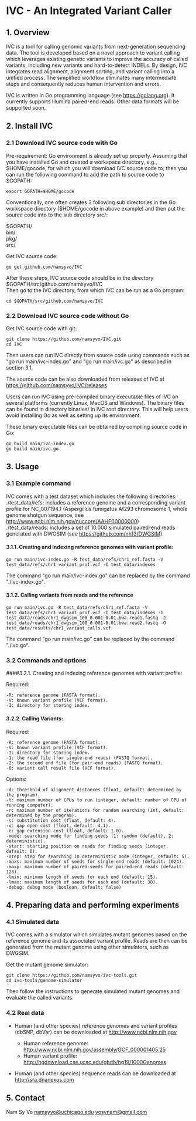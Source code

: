 IVC - An Integrated Variant Caller
==================================


## 1. Overview

IVC is a tool for calling genomic variants from next-generation sequencing data. The tool is developed based on a novel approach to variant calling which leverages existing genetic variants to improve the accuracy of called variants, including new variants and hard-to-detect INDELs. By design, IVC integrates read alignment, alignment sorting, and variant calling into a unified process. The simplified workflow eliminates many intermediate steps and consequently reduces human intervention and errors.

IVC is written in Go programming language (see https://golang.org). It currently supports Illumina paired-end reads. Other data formats will be supported soon.


## 2. Install IVC

### 2.1 Download IVC source code with Go
Pre-requirement: Go environment is already set up properly.
Assuming that you have installed Go and created a workspace directory, e.g., $HOME/gocode, for which you will download IVC source code to, then you can run the following command to add the path to source code to $GOPATH:

```
export GOPATH=$HOME/gocode
```

Conventionally, one often creates 3 following sub directories in the Go workspace directory ($HOME/gocode in above example) and then put the source code into to the sub directory src/:

$GOPATH/   
    bin/   
    pkg/   
    src/

Get IVC source code:

```
go get github.com/namsyvo/IVC
```

After these steps, IVC source code should be in the directory $GOPATH/src/github.com/namsyvo/IVC   
Then go to the IVC directory, from which IVC can be run as a Go program:

```
cd $GOPATH/src/github.com/namsyvo/IVC
```

### 2.2 Download IVC source code without Go
Get IVC source code with git:

```
git clone https://github.com/namsyvo/IVC.git
cd IVC
```

Then users can run IVC directly from source code using commands such as "go run main/ivc-index.go" and "go run main/ivc.go" as described in section 3.1.

The source code can be also downloaded from releases of IVC at https://github.com/namsyvo/IVC/releases
   
Users can run IVC using pre-compiled binary executable files of IVC on several platforms (currently Linux, MacOS and Windows). The binary files can be found in directory binaries/ in IVC root directory. This will help users avoid installing Go as well as setting up its environment.

These binary executable files can be obtained by compiling source code in Go:

```
go build main/ivc-index.go 
go build main/ivc.go
```

## 3. Usage

### 3.1 Example command
IVC comes with a test dataset which includes the following directories:   
./test_data/refs: includes a reference genome and a corresponding variant profile for NC_007194.1 (Aspergillus fumigatus Af293 chromosome 1, whole genome shotgun sequence, see http://www.ncbi.nlm.nih.gov/nuccore/AAHF00000000)   
./test_data/reads: includes a set of 10.000 simulated paired-end reads generated with DWGSIM (see https://github.com/nh13/DWGSIM).

#### 3.1.1. Creating and indexing reference genomes with variant profile:

```
go run main/ivc-index.go -R test_data/refs/chr1_ref.fasta -V test_data/refs/chr1_variant_prof.vcf -I test_data/indexes
```

The command "go run main/ivc-index.go" can be replaced by the command "./ivc-index.go".

#### 3.1.2. Calling variants from reads and the reference

```
go run main/ivc.go -R test_data/refs/chr1_ref.fasta -V test_data/refs/chr1_variant_prof.vcf -I test_data/indexes -1 test_data/reads/chr1_dwgsim_100_0.001-0.01.bwa.read1.fastq -2 test_data/reads/chr1_dwgsim_100_0.001-0.01.bwa.read2.fastq -O test_data/results/chr1_variant_calls.vcf
```

The command "go run main/ivc.go" can be replaced by the command "./ivc.go".

### 3.2 Commands and options

####3.2.1. Creating and indexing reference genomes with variant profile:

Required:

	-R: reference genome (FASTA format).  
	-V: known variant profile (VCF format).  
	-I: directory for storing index.  


#### 3.2.2. Calling Variants:

Required:

	-R: reference genome (FASTA format).  
	-V: known variant profile (VCF format).  
	-I: directory for storing index.  
	-1: the read file (for single-end reads) (FASTQ format).  
	-2: the second end file (for pair-end reads) (FASTQ format).  
	-O: variant call result file (VCF format).  

Options:  

	-d: threshold of alignment distances (float, default: determined by the program).  
	-t: maximum number of CPUs to run (integer, default: number of CPU of running computer).  
	-r: maximum number of iterations for random searching (int, default: determined by the program).  
	-s: substitution cost (float, default: 4). 
	-o: gap open cost (float, default: 4.1). 
	-e: gap extension cost (float, default: 1.0). 
	-mode: searching mode for finding seeds (1: random (default), 2: deterministic).  
	-start: starting position on reads for finding seeds (integer, default: 0).  
	-step: step for searching in deterministic mode (integer, default: 5).  
	-maxs: maximum number of seeds for single-end reads (default: 1024).  
	-maxp: maximum number of paired-seeds for paired-end reads (default: 128).  
	-lmin: minimum length of seeds for each end (default: 15).  
	-lmax: maximum length of seeds for each end (default: 30).  
	-debug: debug mode (boolean, default: false)


## 4. Preparing data and performing experiments

### 4.1 Simulated data

IVC comes with a simulator which simulates mutant genomes based on the reference genome and its associated variant profile. Reads are then can be generated from the mutant genome using other simulators, such as DWGSIM.

Get the mutant genome simulator:
```
git clone https://github.com/namsyvo/ivc-tools.git
cd ivc-tools/genome-simulator
```
Then follow the instructions to generate simulated mutant genomes and evaluate the called variants.


### 4.2 Real data

* Human (and other species) reference genomes and variant profiles (dbSNP, dbVar) can be downloaded at http://www.ncbi.nlm.nih.gov   
	* Human reference genome: http://www.ncbi.nlm.nih.gov/assembly/GCF_000001405.25   
	* Human variant profile: http://hgdownload.cse.ucsc.edu/gbdb/hg19/1000Genomes   

* Human (and other species) sequence reads can be downloaded at http://sra.dnanexus.com


## 5. Contact

Nam Sy Vo
namsyvo@uchicago.edu
vosynam@gmail.com